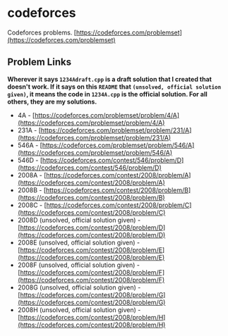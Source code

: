 # codeforces
Codeforces problems. [https://codeforces.com/problemset](https://codeforces.com/problemset)

## Problem Links
**Wherever it says `1234Adraft.cpp` is a draft solution that I created that doesn't work. If it says on this `README` that `(unsolved, official solution given)`, it means the code in `1234A.cpp` is the official solution. For all others, they are my solutions.**
- 4A - [https://codeforces.com/problemset/problem/4/A](https://codeforces.com/problemset/problem/4/A)
- 231A - [https://codeforces.com/problemset/problem/231/A](https://codeforces.com/problemset/problem/231/A)
- 546A - [https://codeforces.com/problemset/problem/546/A](https://codeforces.com/problemset/problem/546/A)
- 546D - [https://codeforces.com/contest/546/problem/D](https://codeforces.com/contest/546/problem/D)
- 2008A - [https://codeforces.com/contest/2008/problem/A](https://codeforces.com/contest/2008/problem/A)
- 2008B - [https://codeforces.com/contest/2008/problem/B](https://codeforces.com/contest/2008/problem/B)
- 2008C - [https://codeforces.com/contest/2008/problem/C](https://codeforces.com/contest/2008/problem/C)
- 2008D (unsolved, official solution given) - [https://codeforces.com/contest/2008/problem/D](https://codeforces.com/contest/2008/problem/D)
- 2008E (unsolved, official solution given) - [https://codeforces.com/contest/2008/problem/E](https://codeforces.com/contest/2008/problem/E)
- 2008F (unsolved, official solution given) - [https://codeforces.com/contest/2008/problem/F](https://codeforces.com/contest/2008/problem/F)
- 2008G (unsolved, official solution given) - [https://codeforces.com/contest/2008/problem/G](https://codeforces.com/contest/2008/problem/G)
- 2008H (unsolved, official solution given) - [https://codeforces.com/contest/2008/problem/H](https://codeforces.com/contest/2008/problem/H)